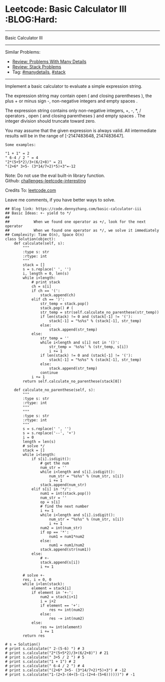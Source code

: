 # Leetcode: Basic Calculator III     :BLOG:Hard:


---

Basic Calculator III  

---

Similar Problems:  
-   [Review: Problems With Many Details](https://code.dennyzhang.com/review-manydetails)
-   [Review: Stack Problems](https://code.dennyzhang.com/review-stack)
-   Tag: [#manydetails](https://code.dennyzhang.com/tag/manydetails), [#stack](https://code.dennyzhang.com/tag/stack)

---

Implement a basic calculator to evaluate a simple expression string.  

The expression string may contain open ( and closing parentheses ), the plus + or minus sign -, non-negative integers and empty spaces .  

The expression string contains only non-negative integers, +, -, \*, / operators , open ( and closing parentheses ) and empty spaces . The integer division should truncate toward zero.  

You may assume that the given expression is always valid. All intermediate results will be in the range of [-2147483648, 2147483647].  

    Some examples:
    
    "1 + 1" = 2
    " 6-4 / 2 " = 4
    "2*(5+5*2)/3+(6/2+8)" = 21
    "(2+6* 3+5- (3*14/7+2)*5)+3"=-12

Note: Do not use the eval built-in library function.  
Github: [challenges-leetcode-interesting](https://github.com/DennyZhang/challenges-leetcode-interesting/tree/master/basic-calculator-iii)  

Credits To: [leetcode.com](https://leetcode.com/problems/basic-calculator-iii/description/)  

Leave me comments, if you have better ways to solve.  

    ## Blog link: https://code.dennyzhang.com/basic-calculator-iii
    ## Basic Ideas: +- yield to */
    ##
    ##           When we found one operator as +/, look for the next operator
    ##           When we found one operator as */, we solve it immediately
    ## Complexity: Time O(n), Space O(n)
    class Solution(object):
        def calculate(self, s):
            """
            :type s: str
            :rtype: int
            """
            stack = []
            s = s.replace(' ', '')
            i, length = 0, len(s)
            while i<length:
                # print stack
                ch = s[i]
                if ch == '(':
                    stack.append(ch)
                elif ch == ')':
                    str_temp = stack.pop()
                    stack.pop() # (
                    str_temp = str(self.calculate_no_parenthese(str_temp))
                    if len(stack) != 0 and (stack[-1] != '('):
                        stack[-1] = "%s%s" % (stack[-1], str_temp)
                    else:
                        stack.append(str_temp)
                else:
                    str_temp = ''
                    while i<length and s[i] not in '()':
                        str_temp = '%s%s' % (str_temp, s[i])
                        i += 1
                    if len(stack) != 0 and (stack[-1] != '('):
                        stack[-1] = "%s%s" % (stack[-1], str_temp)
                    else:
                        stack.append(str_temp)
                    continue
                i += 1
            return self.calculate_no_parenthese(stack[0])
    
        def calculate_no_parenthese(self, s):
            """
            :type s: str
            :rtype: int
            """
            """
            :type s: str
            :rtype: int
            """
            s = s.replace(' ', '')
            s = s.replace('--', '+')
            i = 0
            length = len(s)
            # solve */
            stack = []
            while i<length:
                if s[i].isdigit():
                    # get the num
                    num_str = ''
                    while i<length and s[i].isdigit():
                        num_str = "%s%s" % (num_str, s[i])
                        i += 1
                    stack.append(num_str)
                elif s[i] in '*/':
                    num1 = int(stack.pop())
                    num_str = ''
                    op = s[i]
                    # find the next number
                    i += 1
                    while i<length and s[i].isdigit():
                        num_str = "%s%s" % (num_str, s[i])
                        i += 1
                    num2 = int(num_str)
                    if op == '*':
                        num1 = num1*num2
                    else:
                        num1 = num1/num2
                    stack.append(str(num1))
                else:
                    # +-
                    stack.append(s[i])
                    i += 1
    
            # solve +-
            res, i = 0, 0
            while i<len(stack):
                element = stack[i]
                if element in '+-':
                    num2 = stack[i+1]
                    i = i+2
                    if element == '+':
                        res += int(num2)
                    else:
                        res -= int(num2)
                else:
                    res += int(element)
                    i += 1
            return res
    
    # s = Solution()
    # print s.calculate(" 2-(5-6) ") # 3
    # print s.calculate("2*(5+5*2)/3+(6/2+8)") # 21
    # print s.calculate(" 3+5 / 2 ") # 5
    # print s.calculate("1 + 1") # 2
    # print s.calculate(" 6-4 / 2 ") # 4
    # print s.calculate("(2+6* 3+5- (3*14/7+2)*5)+3") # -12
    # print s.calculate("1-(2+3-(4+(5-(1-(2+4-(5+6))))))") # -1